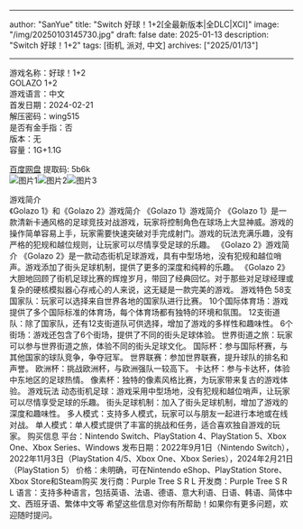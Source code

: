 
---
author: "SanYue"
title: "Switch 好球！1+2[全最新版本|全DLC|XCI]"
image: "/img/20250103145730.jpg"
draft: false
date: 2025-01-13
description: "Switch 好球！1+2"
tags: [街机, 派对, 中文]
archives: ["2025/01/13"]

---

游戏名称：好球！1+2   
GOLAZO 1+2    
游戏语言：中文  
首发日期：2024-02-21  
解压密码：wing515  
是否有金手指：否  
版本：无   
容量：1G+1.1G

[百度网盘](https://pan.baidu.com/s/1jLkN_Xi3k3sAdQnZyuCuWw) 提取码: 5b6k  
![图片1](/img/1ec482.jpg)![图片2](/img/372921.jpg)![图片3](/img/b9f193.jpg)  

游戏简介  
《Golazo 1》和《Golazo 2》游戏简介
《Golazo 1》游戏简介
《Golazo 1》是一款清新卡通风格的足球竞技对战游戏，玩家将控制角色在球场上大显神威。游戏的操作简单容易上手，玩家需要快速突破对手完成射门。游戏的玩法充满乐趣，没有严格的犯规和越位规则，让玩家可以尽情享受足球的乐趣。
《Golazo 2》游戏简介
《Golazo 2》是一款动态街机足球游戏，具有中型场地，没有犯规和越位哨声。游戏添加了街头足球机制，提供了更多的深度和纯粹的乐趣。 《Golazo 2》大胆地回顾了街机足球比赛的辉煌岁月，带回了经典回忆。对于那些对足球经理或复杂的硬核模拟器心存戒心的人来说，这无疑是一款完美的游戏。
游戏特色
58支国家队：玩家可以选择来自世界各地的国家队进行比赛。
10个国际体育场：游戏提供了多个国际标准的体育场，每个体育场都有独特的环境和氛围。
12支街道队：除了国家队，还有12支街道队可供选择，增加了游戏的多样性和趣味性。
6个街场：游戏还包含了6个街场，提供了不同的街头足球体验。
世界街道之旅：玩家可以参与世界街道之旅，体验不同的街头足球文化。
国际杯：参与国际杯赛，与其他国家的球队竞争，争夺冠军。
世界联赛：参加世界联赛，提升球队的排名和声誉。
欧洲杯：挑战欧洲杯，与欧洲强队一较高下。
卡达杯：参与卡达杯，体验中东地区的足球热情。
像素杯：独特的像素风格比赛，为玩家带来复古的游戏体验。
游戏玩法
动态街机足球：游戏采用中型场地，没有犯规和越位哨声，让玩家可以尽情享受足球的乐趣。
街头足球机制：加入了街头足球机制，增加了游戏的深度和趣味性。
多人模式：支持多人模式，玩家可以与朋友一起进行本地或在线对战。
单人模式：单人模式提供了丰富的挑战和任务，适合喜欢独自游戏的玩家。
购买信息
平台：Nintendo Switch、PlayStation 4、PlayStation 5、Xbox One、Xbox Series、Windows
发布日期：2022年9月1日（Nintendo Switch），2022年11月3日（PlayStation 4/5、Xbox One、Xbox Series），2024年2月21日（PlayStation 5）
价格：未明确，可在Nintendo eShop、PlayStation Store、Xbox Store和Steam购买
发行商：Purple Tree S R L
开发商：Purple Tree S R L
语言：支持多种语言，包括英语、法语、德语、意大利语、日语、韩语、简体中文、西班牙语、繁体中文等
希望这些信息对你有所帮助！如果你有更多问题，欢迎随时提问。
